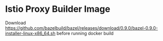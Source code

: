 # Istio Proxy Builder Image

Download https://github.com/bazelbuild/bazel/releases/download/0.9.0/bazel-0.9.0-installer-linux-x86_64.sh before running docker build

